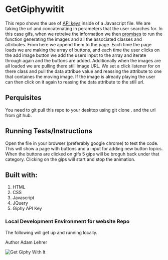 # GetGiphywitit
This repo shows the use of <a href="https://developers.google.com/maps/documentation/javascript/get-api-key">API keys</a> inside of a Javascript file. We are taking the url and concatenating in perameters that the user searches for. In this case gifs, when we retreive the information we then <a href="https://developer.mozilla.org/en-US/docs/Web/JavaScript/Reference/Global_Objects/Promise">promises</a> to run the function generating the images and all the associated classes and attributes. From here we append them to the page. Each time the page loads we are making the array of buttons, and each time the user clicks on the add image button we add the users input to the array  and iterate through again and the buttons are added. Additionally when the images are all loaded we are pulling there still image URL. We set a click listener for on there class and pull the data attribue value and reassing the attribute to one that containes the moving image. If the image is already playing the user can then click on it again to reasing the data attribute to the still url. 

## Perquisites
You need to git pull this repo to your desktop using git clone . and the url from git hub. 

## Running Tests/Instructions
Open the file in  your browser (preferably google chrome) to test the code.
This will show a page with buttons and a input for adding new button topics. When the buttons are clicked on gifs 5 gips will be broguh back under that category. Clicking on the gips will start and stop the animation. 

## Built with:
<ol>
<li> HTML 
<li> CSS 
<li> Javascript
<li> JQuery
<li> Giphy API Key
</ol>

### Local Development Environment for website Repo
The following will get up and running locally.

Author
Adam Lehrer

![Get Giphy With It]()
